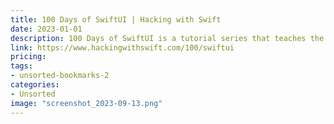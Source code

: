 ```yaml
---
title: 100 Days of SwiftUI | Hacking with Swift
date: 2023-01-01
description: 100 Days of SwiftUI is a tutorial series that teaches the basics of building iOS apps with SwiftUI, Apple's declarative UI framework.
link: https://www.hackingwithswift.com/100/swiftui
pricing: 
tags: 
- unsorted-bookmarks-2 
categories: 
- Unsorted 
image: "screenshot_2023-09-13.png"
---
```

